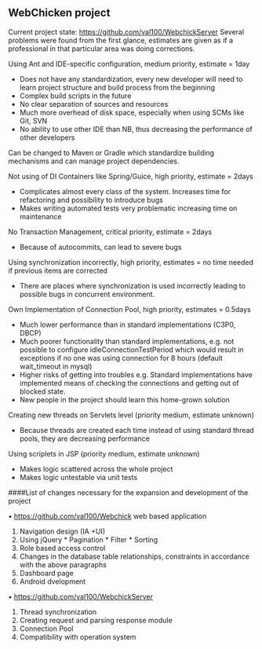 WebChicken project
---
Current project state: https://github.com/val100/WebchickServer 
Several problems were found from the first glance, estimates are given as if a professional in that particular area was doing corrections. 

Using Ant and IDE-specific configuration, medium priority, estimate = 1day
*  Does not have any standardization, every new developer will need to learn project structure and build process from the beginning
*  Complex build scripts in the future
*	No clear separation of sources and resources
*	Much more overhead of disk space, especially when using SCMs like Git, SVN
*	No ability to use other IDE than NB, thus decreasing the performance of other developers

Can be changed to Maven or Gradle which standardize building mechanisms and can manage project dependencies.

Not using of DI Containers like Spring/Guice, high priority, estimate = 2days
*	Complicates almost every class of the system. Increases time for refactoring and possibility to introduce bugs
*	Makes writing automated tests very problematic increasing time on maintenance 

No Transaction Management, critical priority, estimate = 2days
*	Because of autocommits, can lead to severe bugs

Using synchronization incorrectly, high priority, estimates = no time needed if previous items are corrected
*	There are places where synchronization is used incorrectly leading to possible bugs in concurrent environment. 

Own Implementation of Connection Pool, high priority, estimates = 0.5days
-	Much lower performance than in standard implementations (C3P0, DBCP)
-	Much poorer functionality than standard implementations, e.g. not possible to configure idleConnectionTestPeriod which would result in exceptions if no one was using connection for 8 hours (default wait_timeout in mysql)
-	Higher risks of getting into troubles e.g. Standard implementations have implemented means of checking the connections and getting out of blocked state.
-	New people in the project should learn this home-grown solution

Creating new threads on Servlets level (priority medium, estimate unknown)
-	Because threads are created each time instead of using standard thread pools, they are decreasing performance

Using scriplets in JSP (priority medium, estimate unknown)
-	Makes logic scattered across the whole project
-	Makes logic untestable via unit tests

####List of changes necessary for the expansion and development of the project 

•  https://github.com/val100/Webchick  web based application 
  1.	Navigation design (IA +UI)
  2.	Using jQuery
    *	Pagination 
    *	Filter
    *	Sorting
  3.	Role based access control
  4.	Changes in the database table relationships, constraints in accordance with the above paragraphs
  5.	Dashboard page
  6.	Android dvelopment


•	https://github.com/val100/WebchickServer 
  1.	Thread synchronization
  2.	Creating request and parsing response module
  3.	Connection Pool 
  4.	Compatibility with operation system 
